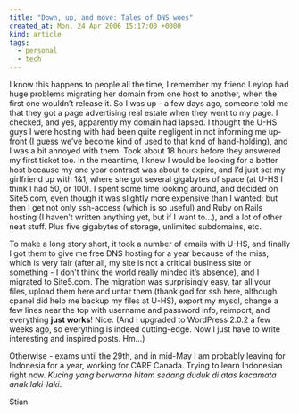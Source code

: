 ```yaml
---
title: "Down, up, and move: Tales of DNS woes"
created_at: Mon, 24 Apr 2006 15:17:00 +0000
kind: article
tags:
  - personal
  - tech
---
```


I know this happens to people all the time, I remember my friend Leylop
had huge problems migrating her domain from one host to another, when
the first one wouldn’t release it. So I was up - a few days ago, someone
told me that they got a page advertising real estate when they went to
my page. I checked, and yes, apparently my domain had lapsed. I thought
the U-HS guys I were hosting with had been quite negligent in not
informing me up-front (I guess we’ve become kind of used to that kind of
hand-holding), and I was a bit annoyed with them. Took about 18 hours
before they answered my first ticket too. In the meantime, I knew I
would be looking for a better host because my one year contract was
about to expire, and I’d just set my girlfriend up with 1&1, where she
got several gigabytes of space (at U-HS I think I had 50, or 100). I
spent some time looking around, and decided on Site5.com, even though it
was slightly more expensive than I wanted; but then I get not only
ssh-access (which is so useful) and Ruby on Rails hosting (I haven’t
written anything yet, but if I want to…), and a lot of other neat stuff.
Plus five gigabytes of storage, unlimited subdomains, etc.

To make a long story short, it took a number of emails with U-HS, and
finally I got them to give me free DNS hosting for a year because of the
miss, which is very fair (after all, my site is not a critical business
site or something - I don’t think the world really minded it’s absence),
and I migrated to Site5.com. The migration was surprisingly easy, tar
all your files, upload them here and untar them (thank god for ssh here,
although cpanel did help me backup my files at U-HS), export my mysql,
change a few lines near the top with username and password info,
reimport, and everything **just works**! Nice. (And I upgraded to
WordPress 2.0.2 a few weeks ago, so everything is indeed cutting-edge.
Now I just have to write interesting and inspired posts. Hm…)

Otherwise - exams until the 29th, and in mid-May I am probably leaving
for Indonesia for a year, working for CARE Canada. Trying to learn
Indonesian right now. *Kucing yang berwarna hitam sedang duduk di atas
kacamata anak laki-laki*.

Stian
